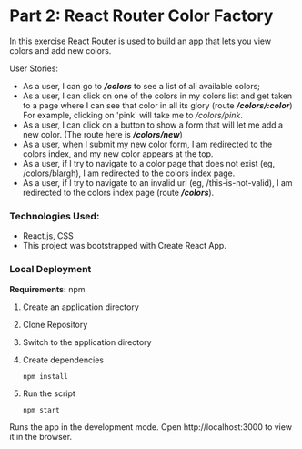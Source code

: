 # Part 2: React Router Color Factory

In this exercise React Router is used to build an app that lets you view colors and add new colors.

User Stories:
* As a user, I can go to ***/colors***  to see a list of all available colors;
* As a user, I can click on one of the colors in my colors list and get taken to a page where I can see that color in all its glory (route ***/colors/:color***) For example, clicking on 'pink' will take me to */colors/pink*.
* As a user, I can click on a button to show a form that will let me add a new color.  (The route here is ***/colors/new***) 
* As a user, when I submit my new color form, I am redirected to the colors index, and my new color appears at the top.
* As a user, if I try to navigate to a color page that does not exist (eg, /colors/blargh), I am redirected to the colors index page.
* As a user, if I try to navigate to an invalid url (eg, /this-is-not-valid), I am redirected to the colors index page (route ***/colors***).

### Technologies Used:
* React.js, CSS
* This project was bootstrapped with Create React App.


### Local Deployment
**Requirements:** npm

1. Create an application directory

2. Clone Repository

3. Switch to the application directory

4. Create dependencies

    `npm install`

5. Run the script

    `npm start`

Runs the app in the development mode. Open http://localhost:3000 to view it in the browser.